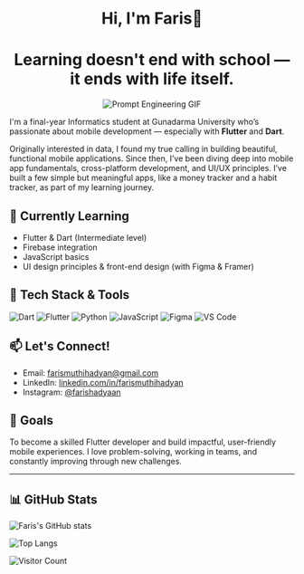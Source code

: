 <h1 align="center">Hi, I'm Faris👋</h1>

<h1 align="center">Learning doesn't end with school — it ends with life itself.</h1>

<p align="center">
  <img src="https://user-images.githubusercontent.com/22107794/139580686-887df369-edb8-4bc8-b607-4fbf6d7e4866.gif" alt="Prompt Engineering GIF"/>
</p>

I'm a final-year Informatics student at Gunadarma University who’s passionate about mobile development — especially with **Flutter** and **Dart**. 

Originally interested in data, I found my true calling in building beautiful, functional mobile applications. Since then, I’ve been diving deep into mobile app fundamentals, cross-platform development, and UI/UX principles. I’ve built a few simple but meaningful apps, like a money tracker and a habit tracker, as part of my learning journey.

## 🌱 Currently Learning
- Flutter & Dart (Intermediate level)
- Firebase integration
- JavaScript basics
- UI design principles & front-end design (with Figma & Framer)


## 🔧 Tech Stack & Tools 
![Dart](https://img.shields.io/badge/Dart-0175C2?style=for-the-badge&logo=dart&logoColor=white)
![Flutter](https://img.shields.io/badge/Flutter-02569B?style=for-the-badge&logo=flutter&logoColor=white)
![Python](https://img.shields.io/badge/Python-3776AB?style=for-the-badge&logo=python&logoColor=white)
![JavaScript](https://img.shields.io/badge/JavaScript-F7DF1E?style=for-the-badge&logo=javascript&logoColor=black)
![Figma](https://img.shields.io/badge/Figma-F24E1E?style=for-the-badge&logo=figma&logoColor=white)
![VS Code](https://img.shields.io/badge/VSCode-007ACC?style=for-the-badge&logo=visual-studio-code&logoColor=white)


## 📫 Let's Connect!
- Email: [farismuthihadyan@gmail.com](mailto:farismuthihadyan@gmail.com)
- LinkedIn: [linkedin.com/in/farismuthihadyan](https://www.linkedin.com/in/farismuthihadyan/)
- Instagram: [@farishadyaan](https://instagram.com/farishadyaan)

## 🚀 Goals
To become a skilled Flutter developer and build impactful, user-friendly mobile experiences. I love problem-solving, working in teams, and constantly improving through new challenges.

---

## 📊 GitHub Stats
![Faris's GitHub stats](https://github-readme-stats.vercel.app/api?username=hadyaan&show_icons=true&theme=tokyonight)

![Top Langs](https://github-readme-stats.vercel.app/api/top-langs/?username=hadyaan&layout=compact&theme=tokyonight)




![Visitor Count](https://komarev.com/ghpvc/?username=farismuthihadyan&style=flat-square&color=blue)

